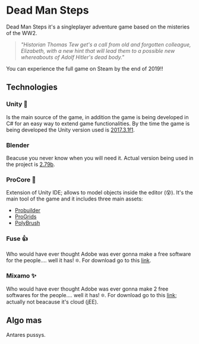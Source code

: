 # Dead Man Steps
Dead Man Steps it's a singleplayer adventure game based on the misteries of the WW2.

>*"Historian Thomas Tew get's a call from old and forgotten colleague, Elizabeth, with a new hint that will lead them to a possible new whereabouts of Adolf Hitler's dead body."*

You can experience the full game on Steam by the end of 2019!!

## Technologies
### Unity :muscle:
Is the main source of the game, in addition the game is being developed in C# for an easy way to extend game functionalities. By the time the game is being developed the Unity version used is [2017.3.1f1](https://unity3d.com/es/get-unity/download/archive).

### Blender
Beacuse you never know when you will need it. Actual version being used in the project is [2.79b](https://www.blender.org/download/releases/).

### ProCore :metal:
Extension of Unity IDE; allows to model objects inside the editor (:dizzy_face:). It's the main tool of the game and it includes three main assets:
- [Probuilder](http://www.procore3d.com/probuilder/)
- [ProGrids](http://www.procore3d.com/progrids/)
- [PolyBrush](http://www.procore3d.com/polybrush/)

### Fuse :thumbsup:
Who would have ever thought Adobe was ever gonna make a free software for the people.... well it has! :six_pointed_star:. For download go to this [link](https://www.adobe.com/la/products/fuse.html).

### Mixamo :sparkles:
Who would have ever thought Adobe was ever gonna make 2 free softwares for the people.... well it has! :six_pointed_star:. For download go to this [link](https://www.mixamo.com/); actually not beacause it's cloud (jEE).

## Algo mas
Antares pussys.
